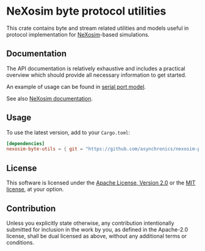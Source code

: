 # NeXosim byte protocol utilities

This crate contains byte and stream related utilities and models useful in
protocol implementation for [NeXosim][NX]-based simulations.

[NX]: https://github.com/asynchronics/nexosim

## Documentation

The API documentation is relatively exhaustive and includes a practical
overview which should provide all necessary information to get started.

An example of usage can be found in [serial port model][SPM].

[SPM]: https://github.com/asynchronics/nexosim-protocols/blob/main/serial-port/src/lib.rs

See also [NeXosim documentation][NXAPI].

[NXAPI]: https://docs.rs/nexosim

## Usage

To use the latest version, add to your `Cargo.toml`:

```toml
[dependencies]
nexosim-byte-utils = { git = "https://github.com/asynchronics/nexosim-protocols.git" }
```

## License

This software is licensed under the [Apache License, Version 2.0](LICENSE-APACHE) or the
[MIT license](LICENSE-MIT), at your option.


## Contribution

Unless you explicitly state otherwise, any contribution intentionally submitted
for inclusion in the work by you, as defined in the Apache-2.0 license, shall be
dual licensed as above, without any additional terms or conditions.
